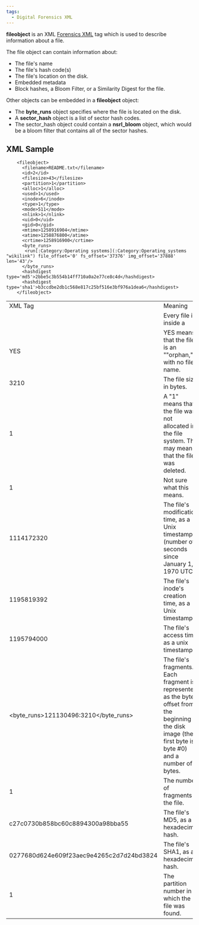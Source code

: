 ```yaml
---
tags:
  - Digital Forensics XML 
---
```

**fileobject** is an XML [Forensics XML](forensics_xml.md) tag
which is used to describe information about a file.

The file object can contain information about:

- The file's name
- The file's hash code(s)
- The file's location on the disk.
- Embedded metadata
- Block hashes, a Bloom Filter, or a Similarity Digest for the file.

Other objects can be embedded in a **fileobject** object:

- The **byte_runs** object specifies where the file is located on the
  disk.
- A **sector_hash** object is a list of sector hash codes.
- The sector_hash object could contain a **nsrl_bloom** object, which
  would be a bloom filter that contains all of the sector hashes.

## XML Sample


        <fileobject>
          <filename>README.txt</filename>
          <id>2</id>
          <filesize>43</filesize>
          <partition>1</partition>
          <alloc>1</alloc>
          <used>1</used>
          <inode>6</inode>
          <type>1</type>
          <mode>511</mode>
          <nlink>1</nlink>
          <uid>0</uid>
          <gid>0</gid>
          <mtime>1258916904</mtime>
          <atime>1258876800</atime>
          <crtime>1258916900</crtime>
          <byte_runs>
           <run[:Category:Operating systems](:Category:Operating_systems "wikilink") file_offset='0' fs_offset='37376' img_offset='37888' len='43'/>
          </byte_runs>
          <hashdigest type='md5'>2bbe5c3b554b14ff710a0a2e77ce8c4d</hashdigest>
          <hashdigest type='sha1'>b3ccdbe2db1c568e817c25bf516e3bf976a1dea6</hashdigest>
        </fileobject>

|                                                                               |                                                                                                                                                                |     |
|-------------------------------------------------------------------------------|----------------------------------------------------------------------------------------------------------------------------------------------------------------|-----|
| XML Tag                                                                       | Meaning                                                                                                                                                        |     |
| <fileobject>                                                                  | Every file is inside a <fileobject>                                                                                                                            |     |
| <orphan>YES</orphan>                                                          | YES means that the file is an ""orphan,"" with no file name.                                                                                                   |     |
| <filesize>3210</filesize>                                                     | The file size in bytes.                                                                                                                                        |     |
| <unalloc>1</unalloc>                                                          | A "1" means that the file was not allocated in the file system. This may mean that the file was deleted.                                                       |     |
| <used>1</used>                                                                | Not sure what this means.                                                                                                                                      |     |
| <mtime>1114172320</mtime>                                                     | The file's modification time, as a Unix timestamp (number of seconds since January 1, 1970 UTC).                                                               |     |
| <ctime>1195819392</ctime>                                                     | The file's inode's creation time, as a Unix timestamp.                                                                                                         |     |
| <atime>1195794000</atime>                                                     | The file's access time, as a unix timestamp.                                                                                                                   |     |
| <byte_runs>121130496:3210</byte_runs>                                         | The file's fragments. Each fragment is represented as the byte offset from the beginning of the disk image (the first byte is byte \#0) and a number of bytes. |     |
| <fragments>1</fragments>                                                      | The number of fragments in the file.                                                                                                                           |     |
| <hashdigest type='md5'>c27c0730b858bc60c8894300a98bba55</hashdigest>          | The file's MD5, as a hexadecimal hash.                                                                                                                         |     |
| <hashdigest type='sha1'>0277680d624e609f23aec9e4265c2d7d24bd3824</hashdigest> | The file's SHA1, as a hexadecimal hash.                                                                                                                        |     |
| <partition>1</partition>                                                      | The partition number in which the file was found.                                                                                                              |     |
